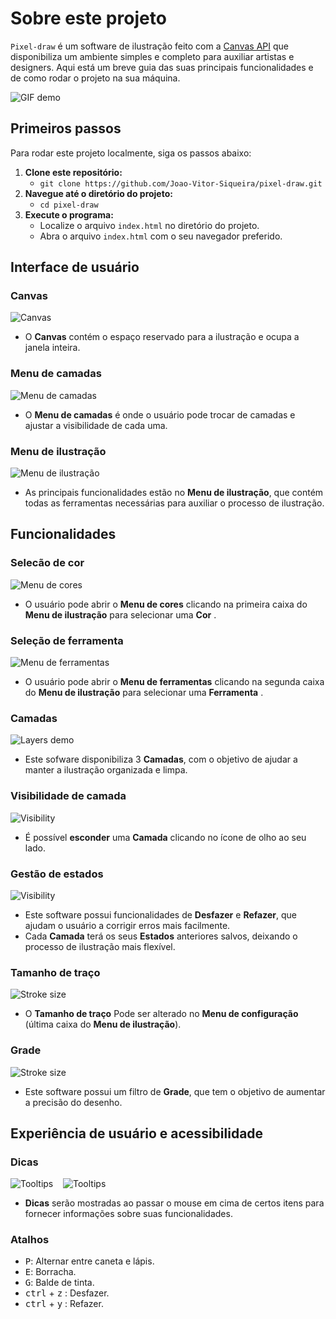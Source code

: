 # Sobre este projeto

`Pixel-draw` é um software de ilustração feito com a [Canvas API](https://developer.mozilla.org/en-US/docs/Web/API/Canvas_API) que disponibiliza um ambiente simples e completo para auxiliar artistas e designers. Aqui está um breve guia das suas principais funcionalidades e de como rodar o projeto na sua máquina. 

![GIF demo](assets/gif/intro.gif)

## Primeiros passos

Para rodar este projeto localmente, siga os passos abaixo:

1. **Clone este repositório:**
    - ```git clone https://github.com/Joao-Vitor-Siqueira/pixel-draw.git```
2. **Navegue até o diretório do projeto:**
    - ```cd pixel-draw```
3. **Execute o programa:**
    - Localize o arquivo `index.html` no diretório do projeto.
    - Abra o arquivo `index.html` com o seu navegador preferido.
  
## Interface de usuário
  
  ### Canvas
  
![Canvas](assets/png/ui1.png)

  - O **Canvas** contém o espaço reservado para a ilustração e ocupa a janela inteira. 
  
  ### Menu de camadas

![Menu de camadas](assets/png/ui2.png)
  
  - O **Menu de camadas** é onde o usuário pode trocar de camadas e ajustar a visibilidade de cada uma.

  ### Menu de ilustração

  ![Menu de ilustração](assets/png/ui3.png)
  - As principais funcionalidades estão no **Menu de ilustração**, que contém todas as ferramentas necessárias para auxiliar o processo de ilustração.


## Funcionalidades

### Selecão de cor
![Menu de cores](assets/png/ui4.png)
- O usuário pode abrir o **Menu de cores** clicando na primeira caixa do **Menu de ilustração** para selecionar uma **Cor** .

### Seleção de ferramenta
![Menu de ferramentas](assets/png/ui5.png)
- O usuário pode abrir o **Menu de ferramentas** clicando na segunda caixa do **Menu de ilustração** para selecionar uma **Ferramenta** .

### Camadas
![Layers demo](assets/gif/layers.gif)
- Este sofware disponibiliza 3 **Camadas**, com o objetivo de ajudar a manter a ilustração organizada e limpa.

### Visibilidade de camada
![Visibility](assets/gif/visibility.gif)
- É possível **esconder** uma **Camada** clicando no ícone de olho ao seu lado.

### Gestão de estados
![Visibility](assets/gif/state.gif)
- Este software possui funcionalidades de **Desfazer** e **Refazer**, que ajudam o usuário a corrigir erros mais facilmente.
- Cada **Camada** terá os seus **Estados** anteriores salvos, deixando o processo de ilustração mais flexível.

### Tamanho de traço 
![Stroke size](assets/png/ui6.png)
- O **Tamanho de traço** Pode ser alterado no **Menu de configuração**  (última caixa do **Menu de ilustração**).

### Grade
![Stroke size](assets/png/ui7.png)
- Este software possui um filtro de **Grade**, que tem o objetivo de aumentar a precisão do desenho.

## Experiência de usuário e acessibilidade

### Dicas
![Tooltips](assets/png/ux1.png)&nbsp;&nbsp;&nbsp;&nbsp;![Tooltips](assets/png/ux2.png)

- **Dicas** serão mostradas ao passar o mouse em cima de certos itens para fornecer informações sobre suas funcionalidades.

### Atalhos



- <kbd>P</kbd>:  Alternar entre caneta e lápis.
- <kbd>E</kbd>:  Borracha.
- <kbd>G</kbd>:  Balde de tinta.
- <kbd>ctrl</kbd> + <kbd>z</kbd> :  Desfazer.
- <kbd>ctrl</kbd> + <kbd>y</kbd> :  Refazer.